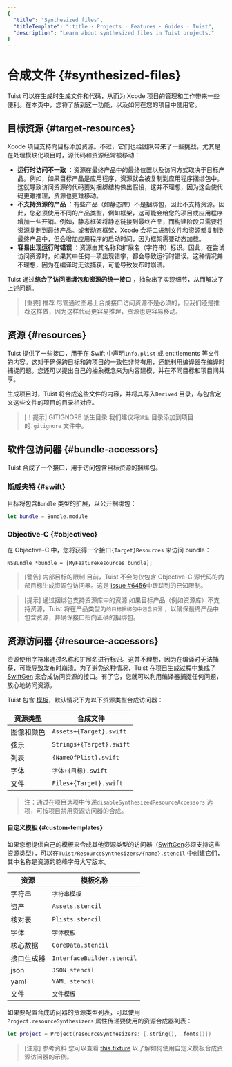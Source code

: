 ```yaml
---
{
  "title": "Synthesized files",
  "titleTemplate": ":title · Projects · Features · Guides · Tuist",
  "description": "Learn about synthesized files in Tuist projects."
}
---
```

# 合成文件 {#synthesized-files}

Tuist 可以在生成时生成文件和代码，从而为 Xcode 项目的管理和工作带来一些便利。在本页中，您将了解到这一功能，以及如何在您的项目中使用它。

## 目标资源 {#target-resources}

Xcode 项目支持向目标添加资源。不过，它们也给团队带来了一些挑战，尤其是在处理模块化项目时，源代码和资源经常被移动：

- **运行时访问不一致**
  ：资源在最终产品中的最终位置以及访问方式取决于目标产品。例如，如果目标产品是应用程序，资源就会被复制到应用程序捆绑包中。这就导致访问资源的代码要对捆绑结构做出假设，这并不理想，因为这会使代码更难推理，资源也更难移动。
- **不支持资源的产品**
  ：有些产品（如静态库）不是捆绑包，因此不支持资源。因此，您必须使用不同的产品类型，例如框架，这可能会给您的项目或应用程序增加一些开销。例如，静态框架将静态链接到最终产品，而构建阶段只需要将资源复制到最终产品。或者动态框架，Xcode
  会将二进制文件和资源都复制到最终产品中，但会增加应用程序的启动时间，因为框架需要动态加载。
- **容易出现运行时错误**
  ：资源由其名称和扩展名（字符串）标识。因此，在尝试访问资源时，如果其中任何一项出现错字，都会导致运行时错误。这种情况并不理想，因为在编译时无法捕获，可能导致发布时崩溃。

Tuist 通过**综合了访问捆绑包和资源的统一接口** ，抽象出了实现细节，从而解决了上述问题。

> [重要] 推荐 尽管通过图易士合成接口访问资源不是必须的，但我们还是推荐这样做，因为这样代码更容易推理，资源也更容易移动。

## 资源 {#resources｝

Tuist 提供了一些接口，用于在 Swift 中声明`Info.plist` 或 entitlements
等文件的内容。这对于确保跨目标和跨项目的一致性非常有用，还能利用编译器在编译时捕捉问题。您还可以提出自己的抽象概念来为内容建模，并在不同目标和项目间共享。

生成项目时，Tuist 将合成这些文件的内容，并将其写入`Derived` 目录，与包含定义这些文件的项目的目录相对应。

> [！提示] GITIGNORE 派生目录 我们建议将`派生` 目录添加到项目的`.gitignore` 文件中。

## 软件包访问器 {#bundle-accessors}

Tuist 合成了一个接口，用于访问包含目标资源的捆绑包。

### 斯威夫特 {#swift}

目标将包含`Bundle` 类型的扩展，以公开捆绑包：

```swift
let bundle = Bundle.module
```

### Objective-C {#objectivec}

在 Objective-C 中，您将获得一个接口`{Target}Resources` 来访问 bundle：

```objc
NSBundle *bundle = [MyFeatureResources bundle];
```

> [警告] 内部目标的限制 目前，Tuist 不会为仅包含 Objective-C 源代码的内部目标生成资源包访问器。这是 [issue
> #6456](https://github.com/tuist/tuist/issues/6456)中跟踪到的已知限制。

> [提示] 通过捆绑包支持资源库中的资源 如果目标产品（例如资源库）不支持资源，Tuist 将在产品类型为`的目标捆绑包中包含资源`
> ，以确保最终产品中包含资源，并确保接口指向正确的捆绑包。

## 资源访问器 {#resource-accessors}

资源使用字符串通过名称和扩展名进行标识。这并不理想，因为在编译时无法捕获，可能导致发布时崩溃。为了避免这种情况，Tuist 在项目生成过程中集成了
[SwiftGen](https://github.com/SwiftGen/SwiftGen)
来合成访问资源的接口。有了它，您就可以利用编译器捕捉任何问题，放心地访问资源。

Tuist 包含
[模板](https://github.com/tuist/tuist/tree/main/Sources/TuistGenerator/Templates)，默认情况下为以下资源类型合成访问器：

| 资源类型  | 合成文件                     |
| ----- | ------------------------ |
| 图像和颜色 | `Assets+{Target}.swift`  |
| 弦乐    | `Strings+{Target}.swift` |
| 列表    | `{NameOfPlist}.swift`    |
| 字体    | `字体+{目标}.swift`          |
| 文件    | `Files+{Target}.swift`   |

> 注：通过在项目选项中传递`disableSynthesizedResourceAccessors` 选项，可按项目禁用资源访问器的合成。

#### 自定义模板 {#custom-templates}

如果您想提供自己的模板来合成其他资源类型的访问器（[SwiftGen](https://github.com/SwiftGen/SwiftGen)必须支持这些资源类型），可以在`Tuist/ResourceSynthesizers/{name}.stencil`
中创建它们，其中名称是资源的驼峰字母大写版本。

| 资源    | 模板名称                       |
| ----- | -------------------------- |
| 字符串   | `字符串模板`                    |
| 资产    | `Assets.stencil`           |
| 核对表   | `Plists.stencil`           |
| 字体    | `字体模板`                     |
| 核心数据  | `CoreData.stencil`         |
| 接口生成器 | `InterfaceBuilder.stencil` |
| json  | `JSON.stencil`             |
| yaml  | `YAML.stencil`             |
| 文件    | `文件模板`                     |

如果要配置合成访问器的资源类型列表，可以使用`Project.resourceSynthesizers` 属性传递要使用的资源合成器列表：

```swift
let project = Project(resourceSynthesizers: [.string(), .fonts()])
```

> [注意] 参考资料 您可以查看 [this
> fixture](https://github.com/tuist/tuist/tree/main/cli/Fixtures/ios_app_with_templates)
> 以了解如何使用自定义模板合成资源访问器的示例。
